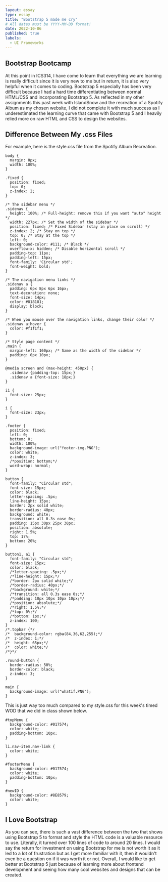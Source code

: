 ```yaml
---
layout: essay
type: essay
title: "Bootstrap 5 made me cry"
# All dates must be YYYY-MM-DD format!
date: 2022-10-06
published: true
labels:
  - UI Frameworks
---
```


## Bootstrap Bootcamp
At this point in ICS314, I have come to learn that everything we are learning is really difficult since it is very new to me but in return, it is also very helpful when it comes to coding. Bootstrap 5 especially has been very difficult because I had a hard time differentiating between normal HTML/CSS and incorporating Bootstrap 5. As reflected in my other assignments this past week with IslandSnow and the recreation of a Spotify Album as my chosen website, I did not complete it with much success as I underestimated the learning curve that came with Bootstrap 5 and I heavily relied more on raw HTML and CSS to design the websites.

## Difference Between My .css Files
For example, here is the style.css file from the Spotify Album Recreation.
```
body {
  margin: 0px;
  width: 100%;
}

.fixed {
  position: fixed;
  top: 0;
  z-index: 2;
}

/* The sidebar menu */
.sidenav {
  height: 100%; /* Full-height: remove this if you want "auto" height */
  width: 227px; /* Set the width of the sidebar */
  position: fixed; /* Fixed Sidebar (stay in place on scroll) */
  z-index: 2; /* Stay on top */
  top: 0; /* Stay at the top */
  left: 0;
  background-color: #111; /* Black */
  overflow-x: hidden; /* Disable horizontal scroll */
  padding-top: 11px;
  padding-left: 15px;
  font-family: 'Circular std';
  font-weight: bold;
}

/* The navigation menu links */
.sidenav a {
  padding: 6px 8px 6px 16px;
  text-decoration: none;
  font-size: 14px;
  color: #818181;
  display: block;
}

/* When you mouse over the navigation links, change their color */
.sidenav a:hover {
  color: #f1f1f1;
}

/* Style page content */
.main {
  margin-left: 160px; /* Same as the width of the sidebar */
  padding: 0px 10px;
}

@media screen and (max-height: 450px) {
  .sidenav {padding-top: 15px;}
  .sidenav a {font-size: 18px;}
}

i1 {
  font-size: 25px;
}

i {
  font-size: 23px;
}

.footer {
  position: fixed;
  left: 0;
  bottom: 0;
  width: 100%;
  background-image: url("footer-img.PNG");
  color: white;
  z-index: 3;
  /*position: bottom;*/
  word-wrap: normal;
}

button {
  font-family: "Circular std";
  font-size: 15px;
  color: black;
  letter-spacing: .5px;
  line-height: 15px;
  border: 2px solid white;
  border-radius: 40px;
  background: white;
  transition: all 0.3s ease 0s;
  padding: 15px 30px 25px 30px;
  position: absolute;
  right: 1.5%;
  top: 17%;
  bottom: 20%;
}

button1, a1 {
  font-family: "Circular std";
  font-size: 15px;
  color: black;
  /*letter-spacing: .5px;*/
  /*line-height: 15px;*/
  /*border: 2px solid white;*/
  /*border-radius: 40px;*/
  /*background: white;*/
  /*transition: all 0.3s ease 0s;*/
  /*padding: 10px 10px 10px 10px;*/
  /*position: absolute;*/
  /*right: 1.5%;*/
  /*top: 0%;*/
  /*bottom: 1px;*/
  z-index: 100;
}
/*.topbar {*/
/*  background-color: rgba(84,36,62,255);*/
/*  z-index: 1;*/
/*  height: 65px;*/
/*  color: white;*/
/*}*/

.round-button {
  border-radius: 50%;
  border-color: black;
  z-index: 3;
}

main {
  background-image: url("whatif.PNG");
}
```
This is just way too much compared to my style.css for this week's timed WOD that we did in class shown below.
```
#topMenu {
  background-color: #017574;
  color: white;
  padding-bottom: 10px;
}

li.nav-item.nav-link {
  color: white;
}

#footerMenu {
  background-color: #017574;
  color: white;
  padding-bottom: 10px;
}

#newID {
  background-color: #8E8579;
  color: white;
}
```

## I Love Bootstrap
As you can see, there is such a vast difference between the two that shows using Bootstrap 5 to format and style the HTML code is a valuable resource to use. Literally, it turned over 100 lines of code to around 20 lines. I would say the return for investment on using Bootstrap for me is not worth it as it led to a lot of frustration but as I get more familiar with it, then it wouldn't even be a question on if it was worth it or not. Overall, I would like to get better at Bootstrap 5 just because of learning more about frontend development and seeing how many cool websites and designs that can be created.

